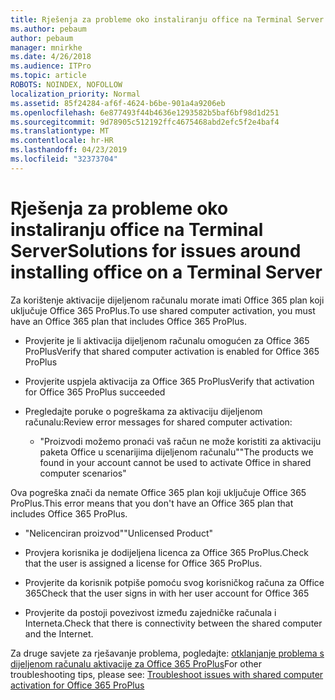 ```yaml
---
title: Rješenja za probleme oko instaliranju office na Terminal Server
ms.author: pebaum
author: pebaum
manager: mnirkhe
ms.date: 4/26/2018
ms.audience: ITPro
ms.topic: article
ROBOTS: NOINDEX, NOFOLLOW
localization_priority: Normal
ms.assetid: 85f24284-af6f-4624-b6be-901a4a9206eb
ms.openlocfilehash: 6e877493f44b4636e1293582b5baf6bf98d1d251
ms.sourcegitcommit: 9d78905c512192ffc4675468abd2efc5f2e4baf4
ms.translationtype: MT
ms.contentlocale: hr-HR
ms.lasthandoff: 04/23/2019
ms.locfileid: "32373704"
---
```

# <a name="solutions-for-issues-around-installing-office-on-a-terminal-server"></a><span data-ttu-id="b6fd1-102">Rješenja za probleme oko instaliranju office na Terminal Server</span><span class="sxs-lookup"><span data-stu-id="b6fd1-102">Solutions for issues around installing office on a Terminal Server</span></span>

<span data-ttu-id="b6fd1-103">Za korištenje aktivacije dijeljenom računalu morate imati Office 365 plan koji uključuje Office 365 ProPlus.</span><span class="sxs-lookup"><span data-stu-id="b6fd1-103">To use shared computer activation, you must have an Office 365 plan that includes Office 365 ProPlus.</span></span>
  
- <span data-ttu-id="b6fd1-104">Provjerite je li aktivacija dijeljenom računalu omogućen za Office 365 ProPlus</span><span class="sxs-lookup"><span data-stu-id="b6fd1-104">Verify that shared computer activation is enabled for Office 365 ProPlus</span></span>
    
- <span data-ttu-id="b6fd1-105">Provjerite uspjela aktivacija za Office 365 ProPlus</span><span class="sxs-lookup"><span data-stu-id="b6fd1-105">Verify that activation for Office 365 ProPlus succeeded</span></span>
    
- <span data-ttu-id="b6fd1-106">Pregledajte poruke o pogreškama za aktivaciju dijeljenom računalu:</span><span class="sxs-lookup"><span data-stu-id="b6fd1-106">Review error messages for shared computer activation:</span></span>
    
  - <span data-ttu-id="b6fd1-107">"Proizvodi možemo pronaći vaš račun ne može koristiti za aktivaciju paketa Office u scenarijima dijeljenom računalu"</span><span class="sxs-lookup"><span data-stu-id="b6fd1-107">"The products we found in your account cannot be used to activate Office in shared computer scenarios"</span></span>
  
<span data-ttu-id="b6fd1-108">Ova pogreška znači da nemate Office 365 plan koji uključuje Office 365 ProPlus.</span><span class="sxs-lookup"><span data-stu-id="b6fd1-108">This error means that you don't have an Office 365 plan that includes Office 365 ProPlus.</span></span>
    
  - <span data-ttu-id="b6fd1-109">"Nelicenciran proizvod"</span><span class="sxs-lookup"><span data-stu-id="b6fd1-109">"Unlicensed Product"</span></span>
    
  - <span data-ttu-id="b6fd1-110">Provjera korisnika je dodijeljena licenca za Office 365 ProPlus.</span><span class="sxs-lookup"><span data-stu-id="b6fd1-110">Check that the user is assigned a license for Office 365 ProPlus.</span></span>
    
  - <span data-ttu-id="b6fd1-111">Provjerite da korisnik potpiše pomoću svog korisničkog računa za Office 365</span><span class="sxs-lookup"><span data-stu-id="b6fd1-111">Check that the user signs in with her user account for Office 365</span></span>
    
  - <span data-ttu-id="b6fd1-112">Provjerite da postoji povezivost između zajedničke računala i Interneta.</span><span class="sxs-lookup"><span data-stu-id="b6fd1-112">Check that there is connectivity between the shared computer and the Internet.</span></span>
    
<span data-ttu-id="b6fd1-113">Za druge savjete za rješavanje problema, pogledajte: [otklanjanje problema s dijeljenom računalu aktivacije za Office 365 ProPlus](https://docs.microsoft.com/DeployOffice/troubleshoot-issues-with-shared-computer-activation-for-office-365-proplus)</span><span class="sxs-lookup"><span data-stu-id="b6fd1-113">For other troubleshooting tips, please see: [Troubleshoot issues with shared computer activation for Office 365 ProPlus](https://docs.microsoft.com/DeployOffice/troubleshoot-issues-with-shared-computer-activation-for-office-365-proplus)</span></span>
  

